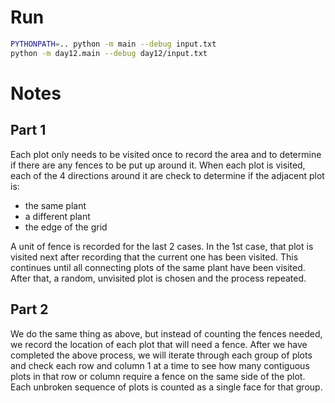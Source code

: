 # Run

```zsh
PYTHONPATH=.. python -m main --debug input.txt
python -m day12.main --debug day12/input.txt
```

# Notes

## Part 1

Each plot only needs to be visited once to record the area and to determine if there are any fences to be put up
around it. When each plot is visited, each of the 4 directions around it are check to determine if the adjacent plot is:
- the same plant
- a different plant
- the edge of the grid

A unit of fence is recorded for the last 2 cases. In the 1st case, that plot is visited next after recording that the
current one has been visited. This continues until all connecting plots of the same plant have been visited. After that,
a random, unvisited plot is chosen and the process repeated.

## Part 2

We do the same thing as above, but instead of counting the fences needed, we record the location of each plot that
will need a fence. After we have completed the above process, we will iterate through each group of plots and check
each row and column 1 at a time to see how many contiguous plots in that row or column require a fence on the same side
of the plot. Each unbroken sequence of plots is counted as a single face for that group.
